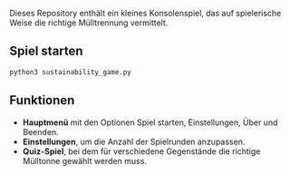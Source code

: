 Dieses Repository enthält ein kleines Konsolenspiel, das auf spielerische Weise die richtige Mülltrennung vermittelt.

## Spiel starten

```bash
python3 sustainability_game.py
```

## Funktionen

- **Hauptmenü** mit den Optionen Spiel starten, Einstellungen, Über und Beenden.
- **Einstellungen**, um die Anzahl der Spielrunden anzupassen.
- **Quiz-Spiel**, bei dem für verschiedene Gegenstände die richtige Mülltonne gewählt werden muss.
